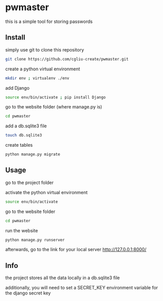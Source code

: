# pwmaster
this is a simple tool for storing passwords

## Install
simply use git to clone this repository
```bash
git clone https://github.com/cgliu-create/pwmaster.git
```
create a python virtual environment
```bash
mkdir env ; virtualenv ./env
```
add Django
```bash
source env/bin/activate ; pip install Django
```
go to the website folder (where manage.py is)
```bash
cd pwmaster
```
add a db.sqlite3 file
```bash
touch db.sqlite3
```
create tables
```bash
python manage.py migrate
```

## Usage
go to the project folder

activate the python virtual environment
```bash
source env/bin/activate
```
go to the website folder 
```bash
cd pwmaster
```
run the website
```bash
python manage.py runserver
```
afterwards, go to the link for your local server
http://127.0.0.1:8000/

## Info
the project stores all the data locally in a db.sqlite3 file

additionally, you will need to set a SECRET_KEY environment variable
for the django secret key
